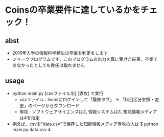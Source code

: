 # Coinsの卒業要件に達しているかをチェック！


## abst
- 2016年入学の情報科学類生の卒業を判定をします
- ジョークプログラムです．このプログラムの出力を真に受けた結果，卒業できなかったとしても責任は取れません


## usage
- python main.py [csvファイル名] [専攻] で実行
	- csvファイル : twinsにログインして「履修タブ」 -> 「科目区分参照・変更」のページからダウンロード
	- 専攻 : ソフトウェアサイエンスは2, 情報システムは3, 知能情報メディアは4を指定
- 例えば，csvを"data.csv"で保存した知能情報メディア専攻の人は $ python main.py data.csv 4
